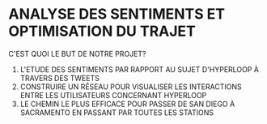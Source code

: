 # ANALYSE DES SENTIMENTS ET OPTIMISATION DU TRAJET
C'EST QUOI LE BUT DE NOTRE PROJET? 
1) L'ETUDE DES SENTIMENTS PAR RAPPORT AU SUJET D'HYPERLOOP À TRAVERS DES TWEETS
2) CONSTRUIRE UN RÉSEAU POUR VISUALISER LES INTERACTIONS ENTRE LES UTILISATEURS CONCERNANT HYPERLOOP
3) LE CHEMIN LE PLUS EFFICACE POUR PASSER DE SAN DIEGO À SACRAMENTO EN PASSANT PAR TOUTES LES STATIONS

